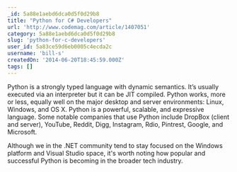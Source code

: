 ```yaml
---
_id: 5a88e1aebd6dca0d5f0d29b8
title: "Python for C# Developers"
url: 'http://www.codemag.com/article/1407051'
category: 5a88e1aebd6dca0d5f0d29b8
slug: 'python-for-c-developers'
user_id: 5a83ce59d6eb0005c4ecda2c
username: 'bill-s'
createdOn: '2014-06-20T18:45:59.000Z'
tags: []
---
```


Python is a strongly typed language with dynamic semantics. It’s usually executed via an interpreter but it can be JIT compiled. Python works, more or less, equally well on the major desktop and server environments: Linux, Windows, and OS X. Python is a powerful, scalable, and expressive language. Some notable companies that use Python include DropBox (client and server), YouTube, Reddit, Digg, Instagram, Rdio, Pintrest, Google, and Microsoft.

Although we in the .NET community tend to stay focused on the Windows platform and Visual Studio space, it's worth noting how popular and successful Python is becoming in the broader tech industry.
